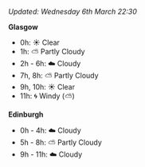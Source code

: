 *Updated: Wednesday 6th March 22:30*

**Glasgow**

* 0h: :sunny: Clear
* 1h: :partly_sunny: Partly Cloudy
* 2h - 6h: :cloud: Cloudy
* 7h, 8h: :partly_sunny: Partly Cloudy
* 9h, 10h: :sunny: Clear
* 11h: :cyclone: Windy (:partly_sunny:)

**Edinburgh**

* 0h - 4h: :cloud: Cloudy
* 5h - 8h: :partly_sunny: Partly Cloudy
* 9h - 11h: :cloud: Cloudy
